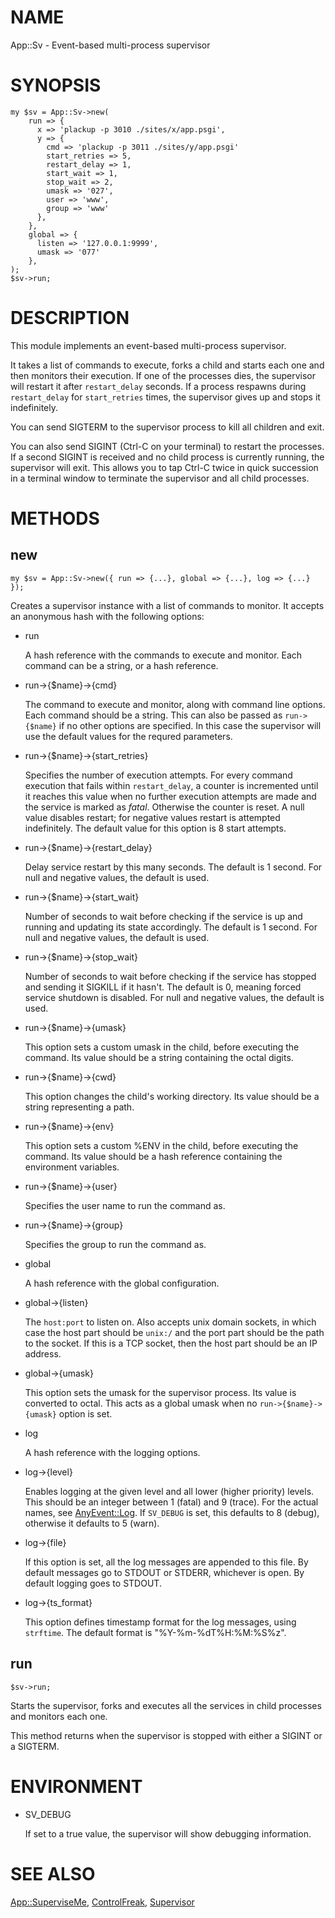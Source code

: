 # NAME

App::Sv - Event-based multi-process supervisor

# SYNOPSIS

    my $sv = App::Sv->new(
        run => {
          x => 'plackup -p 3010 ./sites/x/app.psgi',
          y => {
            cmd => 'plackup -p 3011 ./sites/y/app.psgi'
            start_retries => 5,
            restart_delay => 1,
            start_wait => 1,
            stop_wait => 2,
            umask => '027',
            user => 'www',
            group => 'www'
          },
        },
        global => {
          listen => '127.0.0.1:9999',
          umask => '077'
        },
    );
    $sv->run;



# DESCRIPTION

This module implements an event-based multi-process supervisor.

It takes a list of commands to execute, forks a child and starts each one and
then monitors their execution. If one of the processes dies, the supervisor
will restart it after `restart_delay` seconds. If a process respawns during
`restart_delay` for `start_retries` times, the supervisor gives up and stops
it indefinitely.

You can send SIGTERM to the supervisor process to kill all children and exit.

You can also send SIGINT (Ctrl-C on your terminal) to restart the processes. If
a second SIGINT is received and no child process is currently running, the
supervisor will exit. This allows you to tap Ctrl-C twice in quick succession
in a terminal window to terminate the supervisor and all child processes.



# METHODS

## new

    my $sv = App::Sv->new({ run => {...}, global => {...}, log => {...} });

Creates a supervisor instance with a list of commands to monitor. It accepts
an anonymous hash with the following options:

- run

    A hash reference with the commands to execute and monitor. Each command can be
    a string, or a hash reference.

- run->{$name}->{cmd}

    The command to execute and monitor, along with command line options. Each
    command should be a string. This can also be passed as `run->{$name}` if
    no other options are specified. In this case the supervisor will use the
    default values for the requred parameters.

- run->{$name}->{start\_retries}

    Specifies the number of execution attempts. For every command execution that
    fails within `restart_delay`, a counter is incremented until it reaches this
    value when no further execution attempts are made and the service is marked as 
    _fatal_. Otherwise the counter is reset. A null value disables restart; for 
    negative values restart is attempted indefinitely. The default value for this
    option is 8 start attempts.

- run->{$name}->{restart\_delay}

    Delay service restart by this many seconds. The default is 1 second. For null
    and negative values, the default is used.

- run->{$name}->{start\_wait}

    Number of seconds to wait before checking if the service is up and running and
    updating its state accordingly. The default is 1 second. For null and negative
    values, the default is used.

- run->{$name}->{stop\_wait}

    Number of seconds to wait before checking if the service has stopped and
    sending it SIGKILL if it hasn't. The default is 0, meaning forced service
    shutdown is disabled. For null and negative values, the default is used.

- run->{$name}->{umask}

    This option sets a custom umask in the child, before executing the command.
    Its value should be a string containing the octal digits.

- run->{$name}->{cwd}

    This option changes the child's working directory. Its value should be a
    string representing a path.

- run->{$name}->{env}

    This option sets a custom %ENV in the child, before executing the command.
    Its value should be a hash reference containing the environment variables.

- run->{$name}->{user}

    Specifies the user name to run the command as.

- run->{$name}->{group}

    Specifies the group to run the command as.

- global

    A hash reference with the global configuration.

- global->{listen}

    The `host:port` to listen on. Also accepts unix domain sockets, in which case
    the host part should be `unix:/` and the port part should be the path to the
    socket. If this is a TCP socket, then the host part should be an IP address.

- global->{umask}

    This option sets the umask for the supervisor process. Its value is converted
    to octal. This acts as a global umask when no `run->{$name}->{umask}`
    option is set.

- log

    A hash reference with the logging options.

- log->{level}

    Enables logging at the given level and all lower (higher priority) levels. This
    should be an integer between 1 (fatal) and 9 (trace). For the actual names, see
    [AnyEvent::Log](http://search.cpan.org/perldoc?AnyEvent::Log). If `SV_DEBUG` is set, this defaults to 8 (debug), otherwise
    it defaults to 5 (warn).

- log->{file}

    If this option is set, all the log messages are appended to this file. By
    default messages go to STDOUT or STDERR, whichever is open. By default logging
    goes to STDOUT.

- log->{ts\_format}

    This option defines timestamp format for the log messages, using `strftime`.
    The default format is "%Y-%m-%dT%H:%M:%S%z".

## run

    $sv->run;

Starts the supervisor, forks and executes all the services in child processes
and monitors each one.

This method returns when the supervisor is stopped with either a SIGINT or a
SIGTERM.

# ENVIRONMENT

- SV\_DEBUG 

    If set to a true value, the supervisor will show debugging information.

# SEE ALSO

[App::SuperviseMe](http://search.cpan.org/perldoc?App::SuperviseMe), [ControlFreak](http://search.cpan.org/perldoc?ControlFreak), [Supervisor](http://search.cpan.org/perldoc?Supervisor)
